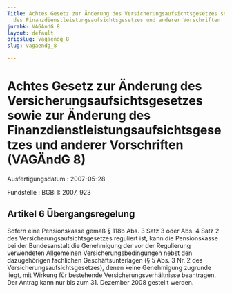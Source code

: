 ```yaml
---
Title: Achtes Gesetz zur Änderung des Versicherungsaufsichtsgesetzes sowie zur Änderung
  des Finanzdienstleistungsaufsichtsgesetzes und anderer Vorschriften
jurabk: VAGÄndG 8
layout: default
origslug: vagaendg_8
slug: vagaendg_8

---
```


# Achtes Gesetz zur Änderung des Versicherungsaufsichtsgesetzes sowie zur Änderung des Finanzdienstleistungsaufsichtsgesetzes und anderer Vorschriften (VAGÄndG 8)

Ausfertigungsdatum
:   2007-05-28

Fundstelle
:   BGBl I: 2007, 923



## Artikel 6 Übergangsregelung

Sofern eine Pensionskasse gemäß § 118b Abs. 3 Satz 3 oder Abs. 4 Satz
2 des Versicherungsaufsichtsgesetzes reguliert ist, kann die
Pensionskasse bei der Bundesanstalt die Genehmigung der vor der
Regulierung verwendeten Allgemeinen Versicherungsbedingungen nebst den
dazugehörigen fachlichen Geschäftsunterlagen (§ 5 Abs. 3 Nr. 2 des
Versicherungsaufsichtsgesetzes), denen keine Genehmigung zugrunde
liegt, mit Wirkung für bestehende Versicherungsverhältnisse
beantragen. Der Antrag kann nur bis zum 31. Dezember 2008 gestellt
werden.

